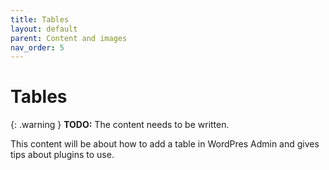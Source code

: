 ```yaml
---
title: Tables
layout: default
parent: Content and images
nav_order: 5
---
```


# Tables

{: .warning }
**TODO:**
The content needs to be written.

This content will be about how to add a table in WordPres Admin and gives tips about plugins to use.
